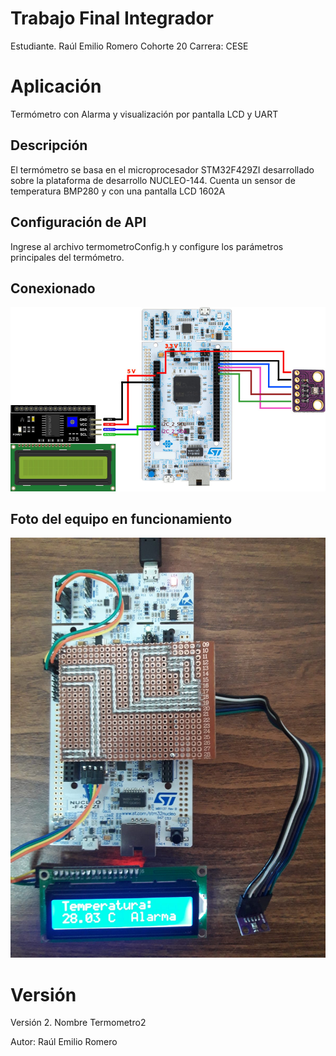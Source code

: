 # Trabajo Final Integrador

Estudiante. Raúl Emilio Romero
Cohorte 20 
Carrera: CESE

# Aplicación

Termómetro con Alarma y visualización por pantalla LCD y UART

## Descripción

El termómetro se basa en el microprocesador STM32F429ZI desarrollado sobre la plataforma de desarrollo NUCLEO-144.
Cuenta un sensor de temperatura BMP280 y con una pantalla LCD 1602A

## Configuración de API

Ingrese al archivo termometroConfig.h y configure los parámetros principales del termómetro.

## Conexionado

![Conexión eléctrica](images/conexionElectrica.jpg)

## Foto del equipo en funcionamiento

![Foto Real](images/fotoReal.jpeg)

# Versión

Versión 2. Nombre Termometro2

Autor: Raúl Emilio Romero

